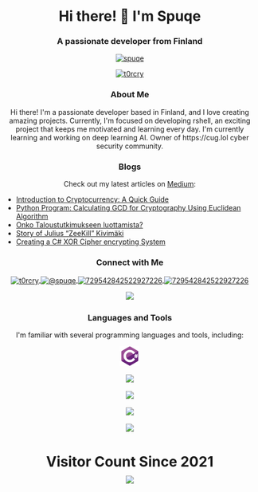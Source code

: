 <h1 align="center">Hi there! 👋 I'm Spuqe</h1>
<h3 align="center">A passionate developer from Finland</h3>

<p align="center">
  <a href="https://github.com/ryo-ma/github-profile-trophy">
    <img src="https://github-profile-trophy.vercel.app/?username=spuqe&theme=algolia&column=3&margin-w=15&margin-h=15" alt="spuqe" />
  </a>
</p>

<p align="center">
  <a href="https://twitter.com/ghs081" target="blank">
    <img src="https://img.shields.io/twitter/follow/t0rcry?logo=twitter&style=for-the-badge" alt="t0rcry" />
  </a>
</p>

<h3 align="center">About Me</h3>

<p align="center">
  Hi there! I'm a passionate developer based in Finland, and I love creating amazing projects. Currently, I'm focused on developing rshell, an exciting project that keeps me motivated and learning every day. 
  I'm currently learning and working on deep learning AI. Owner of https://cug.lol cyber security community.
</p>

<h3 align="center">Blogs</h3>

<p align="center">
  Check out my latest articles on <a href="https://graph33.medium.com/">Medium</a>:
</p>

<!-- BLOG-POST-LIST:START -->
- [Introduction to Cryptocurrency: A Quick Guide](https://graph33.medium.com/introduction-to-cryptocurrency-a-quick-guide-6d54a19b8fff?source=rss-9f93260ab231------2)
- [Python Program: Calculating GCD for Cryptography Using Euclidean Algorithm](https://graph33.medium.com/python-program-calculating-gcd-for-cryptography-using-euclidean-algorithm-551c98f67476?source=rss-9f93260ab231------2)
- [Onko Taloustutkimukseen luottamista?](https://graph33.medium.com/onko-taloustutkimukseen-luottamista-8f573b28a80b?source=rss-9f93260ab231------2)
- [Story of Julius “ZeeKill” Kivimäki](https://graph33.medium.com/story-of-julius-zeekill-kivim%C3%A4ki-7e15ea7f56b7?source=rss-9f93260ab231------2)
- [Creating a C# XOR Cipher encrypting System](https://graph33.medium.com/creating-a-c-xor-cipher-encrypting-system-45d65d4b4183?source=rss-9f93260ab231------2)
<!-- BLOG-POST-LIST:END -->

<h3 align="center">Connect with Me</h3>

<p align="center">
  <a href="https://twitter.com/GHS081" target="blank">
    <img align="center" src="https://raw.githubusercontent.com/rahuldkjain/github-profile-readme-generator/master/src/images/icons/Social/twitter.svg" alt="t0rcry" height="30" width="40" />
  </a>
  <a href="https://medium.com/@graph33" target="blank">
    <img align="center" src="https://raw.githubusercontent.com/rahuldkjain/github-profile-readme-generator/master/src/images/icons/Social/medium.svg" alt="@spuqe" height="30" width="40" />
  </a>
  <a href="https://discord.gg/cyber-underground-900619671072567326" target="blank">
    <img align="center" src="https://raw.githubusercontent.com/rahuldkjain/github-profile-readme-generator/master/src/images/icons/Social/discord.svg" alt="729542842522927226" height="30" width="40" />
  </a>
  <a href="https://discord.com/user/729542842522927226" target="blank">
    <img align="center" src="https://raw.githubusercontent.com/rahuldkjain/github-profile-readme-generator/master/src/images/icons/Social/discord.svg" alt="729542842522927226" height="30" width="40" />
  </a>
</p>

<div align="center">

<img src="https://discord.c99.nl/widget/theme-3/729542842522927226.png">
 
</div>

<h3 align="center">Languages and Tools</h3>

<p align="center">
  I'm familiar with several programming languages and tools, including:
</p>

<p align="center">
  <a href="https://www.w3schools.com/cs/" target="_blank" rel="noreferrer">
    <img src="https://raw.githubusercontent.com/devicons/devicon/master/icons/csharp/csharp-original.svg" alt="csharp" width="40" height="40"/>
  </a>
  <!-- Add more icons of your preferred programming languages and tools here -->
</p>

<p align="center">
  <img src="https://github-readme-stats.vercel.app/api/top-langs/?username=spuqe&layout=compact&show_icons=true&theme=radical&count_private=true&langs_count=10&hide=css"/>
</p>

<p align="center">
  <img src="https://github-readme-stats.vercel.app/api?username=spuqe&count_private=true&show_icons=true&theme=radical" />
</p>

<p align="center">
  <a href="https://testaustime.fi">
    <img src="https://github-readme-testaustime.vercel.app/api/testaustime?username=graph&layout=compact&range=999&langs_count=20&bg_color=001219&text_color=94d2bd&icon_color=0a9396&title_color=ee9b00" />
  </a>
</p>

<p align="center">      
  <img src="https://i.imgur.com/7SDkYwo.gif"/>
</p>

<p> 
  <h1 align="center">Visitor Count Since 2021<br>
  <img src="https://profile-counter.glitch.me/spuqe/count.svg" />
  </h1>
</p>
